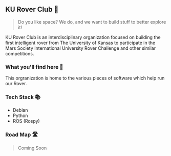 ## KU Rover Club 🚀

> Do you like space? We do, and we want to build stuff to better explore it! 

KU Rover Club is an interdisciplinary organization focused on building the first intelligent rover from The University of Kansas to participate in the Mars Society International University Rover Challenge and other similar competitions.

### What you'll find here 📄

This orgranization is home to the various pieces of software which help run our Rover. 

### Tech Stack 📚

- Debian
- Python
- ROS (Rospy)

### Road Map 🛣️
> Coming Soon





